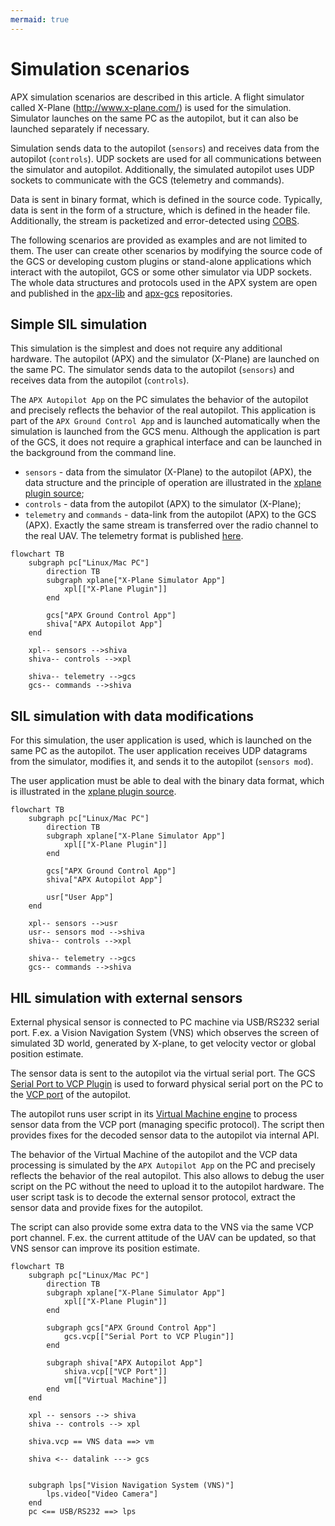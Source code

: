 ```yaml
---
mermaid: true
---
```


# Simulation scenarios

APX simulation scenarios are described in this article.  A flight simulator called X-Plane (http://www.x-plane.com/) is used for the simulation. Simulator launches on the same PC as the autopilot, but it can also be launched separately if necessary.

Simulation sends data to the autopilot (`sensors`) and receives data from the autopilot (`controls`). UDP sockets are used for all communications between the simulator and autopilot. Additionally, the simulated autopilot uses UDP sockets to communicate with the GCS (telemetry and commands).

Data is sent in binary format, which is defined in the source code. Typically, data is sent in the form of a structure, which is defined in the header file. Additionally, the stream is packetized and error-detected using [COBS](https://github.com/uavos/apx-lib/tree/main/xbus/serial).

The following scenarios are provided as examples and are not limited to them. The user can create other scenarios by modifying the source code of the GCS or developing custom plugins or stand-alone applications which interact with the autopilot, GCS or some other simulator via UDP sockets. The whole data structures and protocols used in the APX system are open and published in the [apx-lib](https://github.com/uavos/apx-lib) and [apx-gcs](https://github.com/uavos/apx-gcs) repositories.

## Simple SIL simulation

This simulation is the simplest and does not require any additional hardware. The autopilot (APX) and the simulator (X-Plane) are launched on the same PC. The simulator sends data to the autopilot (`sensors`) and receives data from the autopilot (`controls`).

The `APX Autopilot App` on the PC simulates the behavior of the autopilot and precisely reflects the behavior of the real autopilot. This application is part of the `APX Ground Control App` and is launched automatically when the simulation is launched from the GCS menu. Although the application is part of the GCS, it does not require a graphical interface and can be launched in the background from the command line.

- `sensors` - data from the simulator (X-Plane) to the autopilot (APX), the data structure and the principle of operation are illustrated in the [xplane plugin source](https://github.com/uavos/apx-gcs/blob/main/src/Plugins/System/Simulator/xplane/plugin.cpp);
- `controls` - data from the autopilot (APX) to the simulator (X-Plane);
- `telemetry` and `commands` - data-link from the autopilot (APX) to the GCS (APX). Exactly the same stream is transferred over the radio channel to the real UAV. The telemetry format is published [here](https://github.com/uavos/apx-lib/tree/main/xbus/telemetry).

```mermaid
flowchart TB
    subgraph pc["Linux/Mac PC"]
        direction TB
        subgraph xplane["X-Plane Simulator App"]
            xpl[["X-Plane Plugin"]]
        end

        gcs["APX Ground Control App"]
        shiva["APX Autopilot App"]
    end

    xpl-- sensors -->shiva
    shiva-- controls -->xpl

    shiva-- telemetry -->gcs
    gcs-- commands -->shiva

```

## SIL simulation with data modifications

For this simulation, the user application is used, which is launched on the same PC as the autopilot. The user application receives UDP datagrams from the simulator, modifies it, and sends it to the autopilot (`sensors mod`).

The user application must be able to deal with the binary data format, which is illustrated in the [xplane plugin source](https://github.com/uavos/apx-gcs/blob/main/src/Plugins/System/Simulator/xplane/plugin.cpp).

```mermaid
flowchart TB
    subgraph pc["Linux/Mac PC"]
        direction TB
        subgraph xplane["X-Plane Simulator App"]
            xpl[["X-Plane Plugin"]]
        end

        gcs["APX Ground Control App"]
        shiva["APX Autopilot App"]

        usr["User App"]
    end

    xpl-- sensors -->usr
    usr-- sensors mod -->shiva
    shiva-- controls -->xpl

    shiva-- telemetry -->gcs
    gcs-- commands -->shiva

```

## HIL simulation with external sensors

External physical sensor is connected to PC machine via USB/RS232 serial port. F.ex. a Vision Navigation System (VNS) which observes the screen of simulated 3D world, generated by X-plane, to get velocity vector or global position estimate.

The sensor data is sent to the autopilot via the virtual serial port. The GCS [Serial Port to VCP Plugin](https://github.com/uavos/apx-gcs/tree/main/src/Plugins/Tools/PortForwarding) is used to forward physical serial port on the PC to the [VCP port](https://docs.uavos.com/fw/ports_vcp) of the autopilot.

The autopilot runs user script in its [Virtual Machine engine](https://docs.uavos.com/fw/script) to process sensor data from the VCP port (managing specific protocol). The script then provides fixes for the decoded sensor data to the autopilot via internal API.

The behavior of the Virtual Machine of the autopilot and the VCP data processing is simulated by the `APX Autopilot App` on the PC and precisely reflects the behavior of the real autopilot. This also allows to debug the user script on the PC without the need to upload it to the autopilot hardware. The user script task is to decode the external sensor protocol, extract the sensor data and provide fixes for the autopilot.

The script can also provide some extra data to the VNS via the same VCP port channel. F.ex. the current attitude of the UAV can be updated, so that VNS sensor can improve its position estimate.

```mermaid
flowchart TB
    subgraph pc["Linux/Mac PC"]
        direction TB
        subgraph xplane["X-Plane Simulator App"]
            xpl[["X-Plane Plugin"]]
        end

        subgraph gcs["APX Ground Control App"]
            gcs.vcp[["Serial Port to VCP Plugin"]]
        end

        subgraph shiva["APX Autopilot App"]
            shiva.vcp[["VCP Port"]]
            vm[["Virtual Machine"]]
        end
    end

    xpl -- sensors --> shiva
    shiva -- controls --> xpl
    
    shiva.vcp == VNS data ==> vm

    shiva <-- datalink ---> gcs


    subgraph lps["Vision Navigation System (VNS)"]
        lps.video["Video Camera"]
    end
    pc <== USB/RS232 ==> lps

```
